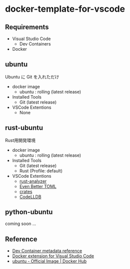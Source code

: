 # docker-template-for-vscode

## Requirements

- Visual Studio Code
    - Dev Containers
- Docker

## ubuntu

Ubuntu に Git を入れただけ

- docker image
	- ubuntu : rolling (latest release)
- Installed Tools
	- Git  (latest release)
- VSCode Extentions
	- None

## rust-ubuntu

Rust用開発環境

- docker image
	- ubuntu : rolling (latest release)
- Installed Tools
	- Git  (latest release)
	- Rust (Profile: default)
- VSCode Extentions
	- [rust-analyzer](https://marketplace.visualstudio.com/items?itemName=rust-lang.rust-analyzer)
	- [Even Better TOML](https://marketplace.visualstudio.com/items?itemName=tamasfe.even-better-toml)
	- [crates](https://marketplace.visualstudio.com/items?itemName=serayuzgur.crates)
	- [CodeLLDB](https://marketplace.visualstudio.com/items?itemName=vadimcn.vscode-lldb)

## python-ubuntu

coming soon ...

## Reference

- [Dev Container metadata reference](https://containers.dev/implementors/json_reference/)
- [Docker extension for Visual Studio Code](https://code.visualstudio.com/docs/containers/overview)
- [ubuntu - Official Image | Docker Hub](https://hub.docker.com/_/ubuntu)
